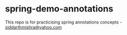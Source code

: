 # spring-demo-annotations
This repo is for practicising spring annotations concepts - siddarthmishra@yahoo.com
